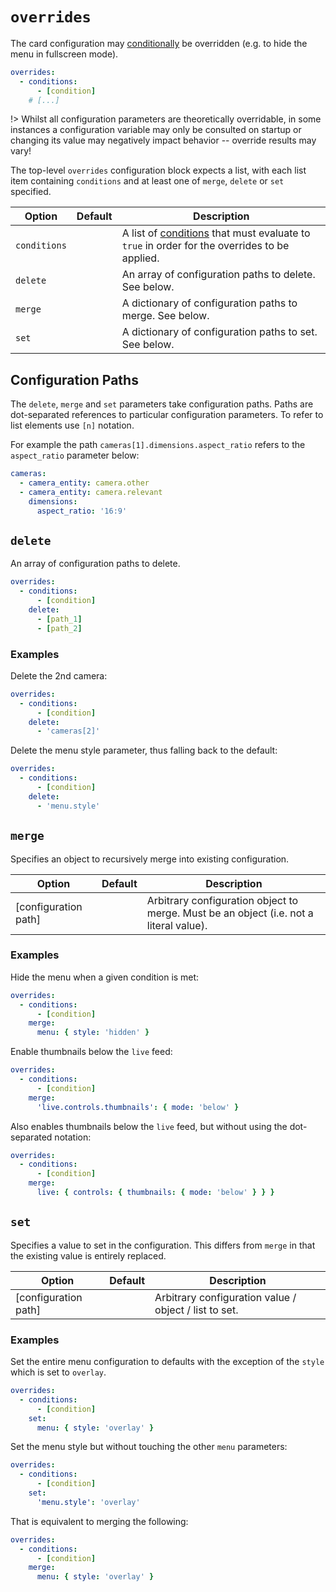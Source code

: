 # `overrides`

The card configuration may [conditionally](conditions.md) be overridden (e.g. to
hide the menu in fullscreen mode).

```yaml
overrides:
  - conditions:
      - [condition]
    # [...]
```

!> Whilst all configuration parameters are theoretically overridable, in some instances a configuration variable may only be consulted on startup or changing its value may negatively impact behavior -- override results may vary!

The top-level `overrides` configuration block expects a list, with each list
item containing `conditions` and at least one of `merge`, `delete` or `set` specified.

| Option       | Default | Description                                                                                                  |
| ------------ | ------- | ------------------------------------------------------------------------------------------------------------ |
| `conditions` |         | A list of [conditions](conditions.md) that must evaluate to `true` in order for the overrides to be applied. |
| `delete`     |         | An array of configuration paths to delete. See below.                                                        |
| `merge`      |         | A dictionary of configuration paths to merge. See below.                                                     |
| `set`        |         | A dictionary of configuration paths to set. See below.                                                       |

## Configuration Paths

The `delete`, `merge` and `set` parameters take configuration paths. Paths are dot-separated references to particular configuration parameters. To refer to list elements use `[n]` notation.

For example the path `cameras[1].dimensions.aspect_ratio` refers to the `aspect_ratio` parameter below:

```yaml
cameras:
  - camera_entity: camera.other
  - camera_entity: camera.relevant
    dimensions:
      aspect_ratio: '16:9'
```

## `delete`

An array of configuration paths to delete.

```yaml
overrides:
  - conditions:
      - [condition]
    delete:
      - [path_1]
      - [path_2]
```

### Examples

Delete the 2nd camera:

```yaml
overrides:
  - conditions:
      - [condition]
    delete:
      - 'cameras[2]'
```

Delete the menu style parameter, thus falling back to the default:

```yaml
overrides:
  - conditions:
      - [condition]
    delete:
      - 'menu.style'
```

## `merge`

Specifies an object to recursively merge into existing configuration.

| Option               | Default | Description                                                                            |
| -------------------- | ------- | -------------------------------------------------------------------------------------- |
| [configuration path] |         | Arbitrary configuration object to merge. Must be an object (i.e. not a literal value). |

### Examples

Hide the menu when a given condition is met:

```yaml
overrides:
  - conditions:
      - [condition]
    merge:
      menu: { style: 'hidden' }
```

Enable thumbnails below the `live` feed:

```yaml
overrides:
  - conditions:
      - [condition]
    merge:
      'live.controls.thumbnails': { mode: 'below' }
```

Also enables thumbnails below the `live` feed, but without using the dot-separated notation:

```yaml
overrides:
  - conditions:
      - [condition]
    merge:
      live: { controls: { thumbnails: { mode: 'below' } } }
```

## `set`

Specifies a value to set in the configuration. This differs from `merge` in that the existing value is entirely replaced.

| Option               | Default | Description                                           |
| -------------------- | ------- | ----------------------------------------------------- |
| [configuration path] |         | Arbitrary configuration value / object / list to set. |

### Examples

Set the entire menu configuration to defaults with the exception of the `style` which is set to `overlay`.

```yaml
overrides:
  - conditions:
      - [condition]
    set:
      menu: { style: 'overlay' }
```

Set the menu style but without touching the other `menu` parameters:

```yaml
overrides:
  - conditions:
      - [condition]
    set:
      'menu.style': 'overlay'
```

That is equivalent to merging the following:

```yaml
overrides:
  - conditions:
      - [condition]
    merge:
      menu: { style: 'overlay' }
```
